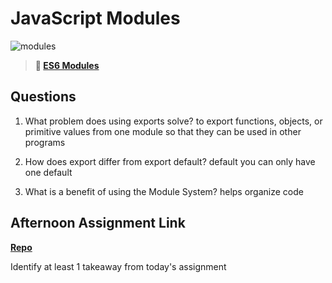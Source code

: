 # JavaScript Modules

![modules](https://bcw.blob.core.windows.net/public/img/1015719031845190)

> **📖 [ES6 Modules](https://codeworksacademy.com/fs-student-guide/resources/wk3/01-Modules)**

## Questions

1. What problem does using exports solve?
        to export functions, objects, or primitive values from one module so that they can be used in other programs 

2. How does export differ from export default?
      default you can only have one default

3. What is a benefit of using the Module System?
      helps organize code

## Afternoon Assignment Link

**[Repo](https://github.com/TriLe1122/<ASSIGNMENT_REPO>)**

Identify at least 1 takeaway from today's assignment
